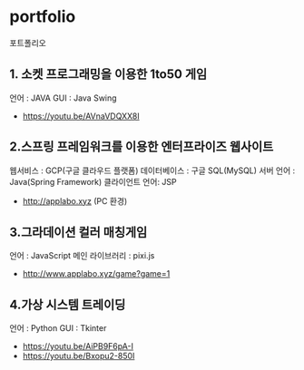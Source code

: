 # portfolio
포트폴리오

 ## 1. 소켓 프로그래밍을 이용한 1to50 게임
  언어 : JAVA
  GUI : Java Swing
 -	https://youtu.be/AVnaVDQXX8I
 
## 2.스프링 프레임워크를 이용한 엔터프라이즈 웹사이트
 웹서비스 : GCP(구글 클라우드 플랫폼)
 데이터베이스 : 구글 SQL(MySQL)
 서버 언어 : Java(Spring Framework)
 클라이언트 언어: JSP
 
 - http://applabo.xyz (PC 환경)
 
 ## 3.그라데이션 컬러 매칭게임
 언어 : JavaScript 
 메인 라이브러리 : pixi.js
 - http://www.applabo.xyz/game?game=1
 
## 4.가상 시스템 트레이딩
언어 : Python
GUI : Tkinter
 - https://youtu.be/AiPB9F6pA-I
 - https://youtu.be/Bxopu2-850I
